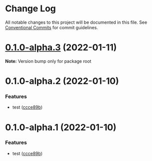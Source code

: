 # Change Log

All notable changes to this project will be documented in this file.
See [Conventional Commits](https://conventionalcommits.org) for commit guidelines.

# [0.1.0-alpha.3](https://github.com/mengshang918/test-lerna-ci-cd/compare/v0.1.0-alpha.2...v0.1.0-alpha.3) (2022-01-11)

**Note:** Version bump only for package root





# 0.1.0-alpha.2 (2022-01-10)


### Features

* test ([ccce89b](https://github.com/mengshang918/test-lerna-ci-cd/commit/ccce89b72df93600876afe4535313731b10a9894))





# 0.1.0-alpha.1 (2022-01-10)


### Features

* test ([ccce89b](https://github.com/mengshang918/test-lerna-ci-cd/commit/ccce89b72df93600876afe4535313731b10a9894))
